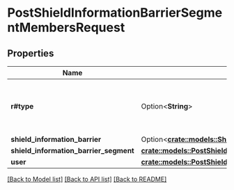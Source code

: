 # PostShieldInformationBarrierSegmentMembersRequest

## Properties

Name | Type | Description | Notes
------------ | ------------- | ------------- | -------------
**r#type** | Option<**String**> | -| A type of the shield barrier segment member. | [optional]
**shield_information_barrier** | Option<[**crate::models::ShieldInformationBarrierBase**](ShieldInformationBarrier--Base.md)> |  | [optional]
**shield_information_barrier_segment** | [**crate::models::PostShieldInformationBarrierSegmentMembersRequestShieldInformationBarrierSegment**](post_shield_information_barrier_segment_members_request_shield_information_barrier_segment.md) |  | 
**user** | [**crate::models::PostShieldInformationBarrierSegmentMembersRequestUser**](post_shield_information_barrier_segment_members_request_user.md) |  | 

[[Back to Model list]](../README.md#documentation-for-models) [[Back to API list]](../README.md#documentation-for-api-endpoints) [[Back to README]](../README.md)


